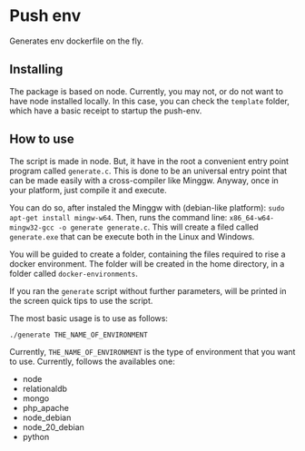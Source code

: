 # Push env

Generates env dockerfile on the fly.

## Installing

The package is based on node. Currently, you may not, or do not want to have node installed locally. In this case, you can check the `template` folder, which have a basic receipt to startup the push-env.

## How to use

The script is made in node. But, it have in the root a convenient entry point program called `generate.c`. This is done to be an universal entry point that can be made easily with a cross-compiler like Minggw. Anyway, once in your platform, just compile it and execute.

You can do so, after instaled the Minggw with (debian-like platform): `sudo apt-get install mingw-w64`. Then, runs the command line: `x86_64-w64-mingw32-gcc -o generate generate.c`. This will create a filed called `generate.exe` that can be execute both in the Linux and Windows.

You will be guided to create a folder, containing the files required to rise a docker environment. The folder will be created in the home directory, in a folder called `docker-environments`.

If you ran the `generate` script without further parameters, will be printed in the screen quick tips to use the script.

The most basic usage is to use as follows:

```
./generate THE_NAME_OF_ENVIRONMENT
```

Currently, `THE_NAME_OF_ENVIRONMENT` is the type of environment that you want to use. Currently, follows the availables one:

* node
* relationaldb
* mongo
* php_apache
* node_debian
* node_20_debian
* python

